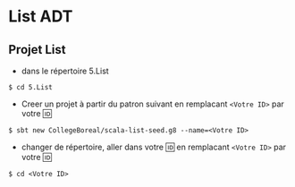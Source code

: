 # List ADT


## Projet List

* dans le répertoire 5.List

````
$ cd 5.List
````


* Creer un projet à partir du patron suivant en remplacant `<Votre ID>` par votre :id:


````
$ sbt new CollegeBoreal/scala-list-seed.g8 --name=<Votre ID>
````

* changer de répertoire, aller dans votre :id:  en remplacant `<Votre ID>` par votre :id:

````
$ cd <Votre ID>
````
